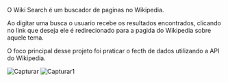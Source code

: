 O Wiki Search é um buscador de paginas no Wikipedia.

Ao digitar uma busca o usuario recebe os resultados encontrados, clicando no link que deseja ele é redirecionado para a pagida do Wikipedia sobre aquele tema.

O foco principal desse projeto foi praticar o fecth de dados utilizando a API do Wikipedia.


![Capturar](https://user-images.githubusercontent.com/98778754/165974573-9cd3c96c-4b3f-44a4-a4c3-b7ccbc298d23.PNG)
![Capturar1](https://user-images.githubusercontent.com/98778754/165974597-dca349d0-2339-47f9-879d-a72e616682ca.PNG)
